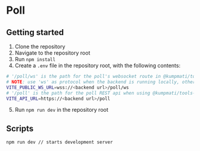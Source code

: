 # Poll

## Getting started

1. Clone the repository
2. Navigate to the repository root
3. Run `npm install`
4. Create a `.env` file in the repository root, with the following contents:

```bash
# '/poll/ws' is the path for the poll's websocket route in @kumpmati/tools-backend
# NOTE: use 'ws' as protocol when the backend is running locally, otherwise use 'wss'!
VITE_PUBLIC_WS_URL=wss://<backend url>/poll/ws
# '/poll' is the path for the poll REST api when using @kumpmati/tools-backend
VITE_API_URL=https://<backend url>/poll
```

5. Run `npm run dev` in the repository root

## Scripts

```bash
npm run dev // starts development server
```
